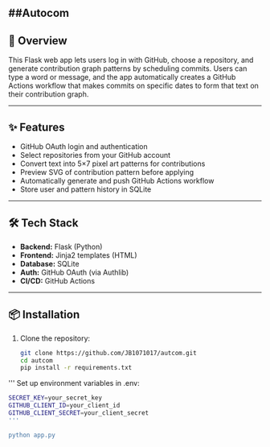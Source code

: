 ##Autocom
---

## 🚀 Overview
This Flask web app lets users log in with GitHub, choose a repository, and generate contribution graph patterns by scheduling commits. Users can type a word or message, and the app automatically creates a GitHub Actions workflow that makes commits on specific dates to form that text on their contribution graph.

---

## ✨ Features
- GitHub OAuth login and authentication  
- Select repositories from your GitHub account  
- Convert text into 5×7 pixel art patterns for contributions  
- Preview SVG of contribution pattern before applying  
- Automatically generate and push GitHub Actions workflow  
- Store user and pattern history in SQLite  

---

## 🛠️ Tech Stack
- **Backend:** Flask (Python)  
- **Frontend:** Jinja2 templates (HTML)  
- **Database:** SQLite  
- **Auth:** GitHub OAuth (via Authlib)  
- **CI/CD:** GitHub Actions  

---

## 📦 Installation
1. Clone the repository:
   ```bash
   git clone https://github.com/JB1071017/autcom.git
   cd autcom
   pip install -r requirements.txt
'''
Set up environment variables in .env:
```bash
SECRET_KEY=your_secret_key
GITHUB_CLIENT_ID=your_client_id
GITHUB_CLIENT_SECRET=your_client_secret
'''

python app.py

